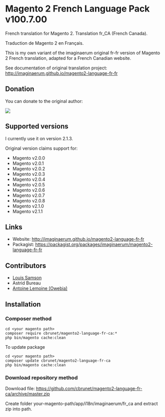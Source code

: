# Magento 2 French Language Pack v100.7.00

French translation for Magento 2. Translation fr_CA (French Canada).

Traduction de Magento 2 en Français.

This is my own variant of the imaginaerum original fr-fr version of Magento 2 French translation, adapted for
a French Canadian website.

See documentation of original translation project: http://imaginaerum.github.io/magento2-language-fr-fr

## Donation

You can donate to the original author:

[![](https://www.paypalobjects.com/en_US/i/btn/btn_donateCC_LG.gif)](https://www.paypal.com/cgi-bin/webscr?cmd=_s-xclick&hosted_button_id=UPTWGP9FGJ6EC)

## Supported versions

I currently use it on version 2.1.3.

Original version claims support for:

* Magento v2.0.0
* Magento v2.0.1
* Magento v2.0.2
* Magento v2.0.3
* Magento v2.0.4
* Magento v2.0.5
* Magento v2.0.6
* Magento v2.0.7
* Magento v2.0.8
* Magento v2.1.0
* Magento v2.1.1

## Links

* Website: http://imaginaerum.github.io/magento2-language-fr-fr
* Packagist: https://packagist.org/packages/imaginaerum/magento2-language-fr-fr

## Contributors

* [Louis Samson](https://github.com/Losams "Louis Samson")
* Astrid Bureau
* [Antoine Lemoine (Owebia)](http://www.owebia.com/ "Antoine Lemoine (Owebia)")

## Installation

### Composer method

```
cd <your magento path>
composer require cbrunet/magento2-language-fr-ca:*
php bin/magento cache:clean
```

To update package

```
cd <your magento path>
composer update cbrunet/magento2-language-fr-ca
php bin/magento cache:clean
```

### Download repository method

Download file: https://github.com/cbrunet/magento2-language-fr-ca/archive/master.zip

Create folder your-magento-path/app/i18n/imaginaerum/fr_ca and extract zip into path.

